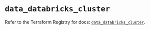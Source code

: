 # `data_databricks_cluster`

Refer to the Terraform Registry for docs: [`data_databricks_cluster`](https://registry.terraform.io/providers/databricks/databricks/1.62.0/docs/data-sources/cluster).
